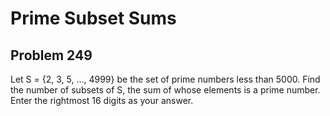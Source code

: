 #  Prime Subset Sums
## Problem 249


Let S = {2, 3, 5, ..., 4999} be the set of prime numbers less than 5000.
Find the number of subsets of S, the sum of whose elements is a prime number.
Enter the rightmost 16 digits as your answer.


